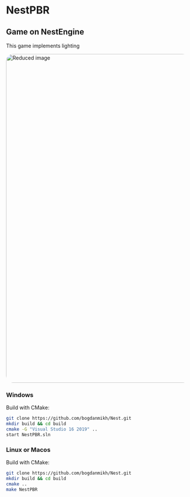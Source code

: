 # NestPBR
## Game on NestEngine 

This game implements lighting

[//]: # (![Alt text]&#40;Screenshot.png "Screenshot"&#41;)
<img src="Screenshot.png" width="900" alt="Reduced image" style="border-radius: 20px;">

### Windows
Build with CMake:
``` sh
git clone https://github.com/bogdanmikh/Nest.git
mkdir build && cd build
cmake -G "Visual Studio 16 2019" ..
start NestPBR.sln
```

### Linux or Macos
Build with CMake:
``` sh
git clone https://github.com/bogdanmikh/Nest.git
mkdir build && cd build
cmake ..
make NestPBR
```